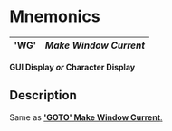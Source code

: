 # Mnemonics 

**'WG'** |  **_Make Window Current_**  
---|---  
  
**GUI Display _or_ Character Display**

##  Description

Same as [**'GOTO' Make Window Current**.](goto.md)
